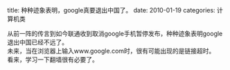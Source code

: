 title: 种种迹象表明，google真要退出中国了。
date: 2010-01-19
categories: 计算机类

  
从前一阵的传言到如今联通收到取消google手机暂停发布，种种迹象表明google退出中国已经不远了。  
未来，当在浏览器上输入www.google.com时，很有可能出现的是链接超时。  
看来，学习一下翻墙很有必要了。
